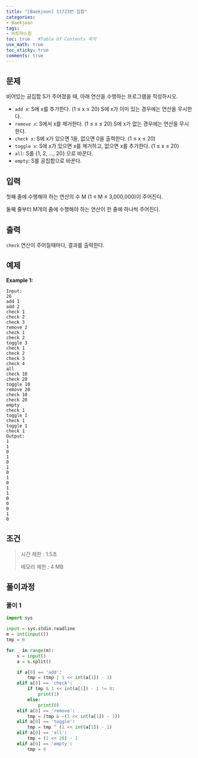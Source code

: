 ```yaml
---
title: "[Baekjoon] 11723번 집합"
categories: 
- Baekjoon
tags:
- 비트마스킹
toc: true   #Table Of Contents 목차 
use_math: true
toc_sticky: true
comments: true
---
```


## 문제

비어있는 공집합 S가 주어졌을 때, 아래 연산을 수행하는 프로그램을 작성하시오.

- `add x`: S에 x를 추가한다. (1 ≤ x ≤ 20) S에 x가 이미 있는 경우에는 연산을 무시한다.
- `remove x`: S에서 x를 제거한다. (1 ≤ x ≤ 20) S에 x가 없는 경우에는 연산을 무시한다.
- `check x`: S에 x가 있으면 1을, 없으면 0을 출력한다. (1 ≤ x ≤ 20)
- `toggle x`: S에 x가 있으면 x를 제거하고, 없으면 x를 추가한다. (1 ≤ x ≤ 20)
- `all`: S를 {1, 2, ..., 20} 으로 바꾼다.
- `empty`: S를 공집합으로 바꾼다. 

## 입력

첫째 줄에 수행해야 하는 연산의 수 M (1 ≤ M ≤ 3,000,000)이 주어진다.

둘째 줄부터 M개의 줄에 수행해야 하는 연산이 한 줄에 하나씩 주어진다.

## 출력

`check` 연산이 주어질때마다, 결과를 출력한다.

## 예제

**Example 1:**

```
Input: 
26
add 1
add 2
check 1
check 2
check 3
remove 2
check 1
check 2
toggle 3
check 1
check 2
check 3
check 4
all
check 10
check 20
toggle 10
remove 20
check 10
check 20
empty
check 1
toggle 1
check 1
toggle 1
check 1
Output: 
1
1
0
1
0
1
0
1
0
1
1
0
0
0
1
0
```

## 조건

> 시간 제한 : 1.5초
>
> 메모리 제한 : 4 MB

## 풀이과정

### 풀이 1

```python
import sys

input = sys.stdin.readline
m = int(input())
tmp = 0

for _ in range(m):
    s = input()
    a = s.split()

    if a[0] == 'add':
        tmp = (tmp | 1 << int(a[1]) - 1)
    elif a[0] == 'check':
        if tmp & 1 << int(a[1]) - 1 != 0:
            print(1)
        else:
            print(0)
    elif a[0] == 'remove':
        tmp = (tmp & ~(1 << int(a[1]) - 1))
    elif a[0] == 'toggle':
        tmp = tmp ^ (1 << int(a[1]) - 1)
    elif a[0] == 'all':
        tmp = (1 << 20) - 1
    elif a[0] == 'empty':
        tmp = 0
```



